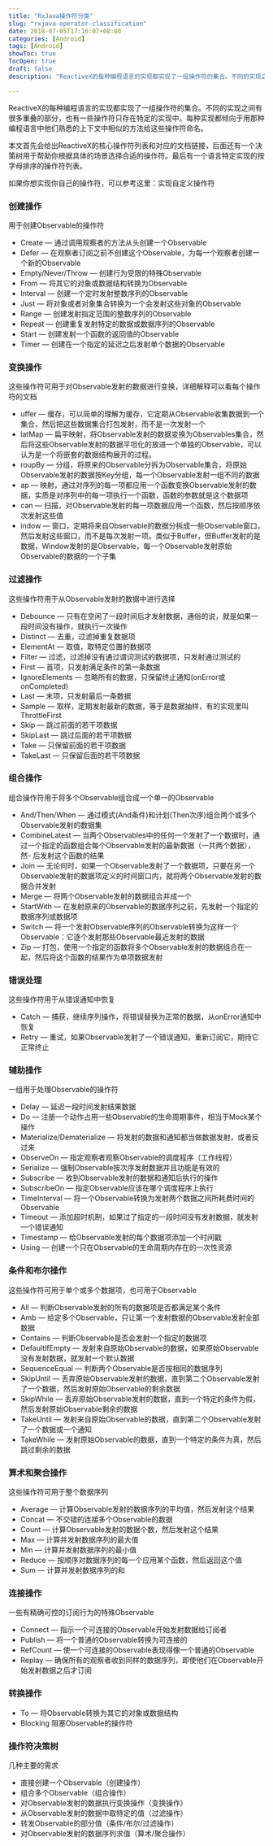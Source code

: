 ```yaml
---
title: "RxJava操作符分类"
slug: "rxjava-operator-classification"
date: 2018-07-05T17:16:07+08:00
categories: [Android]
tags: [Android]
showToc: true
TocOpen: true
draft: false
description: "ReactiveX的每种编程语言的实现都实现了一组操作符的集合。不同的实现之间有很多重叠的部分，也有一些操作符只存在特定的实现中。每种实现都"

---
```

                
ReactiveX的每种编程语言的实现都实现了一组操作符的集合。不同的实现之间有很多重叠的部分，也有一些操作符只存在特定的实现中。每种实现都倾向于用那种编程语言中他们熟悉的上下文中相似的方法给这些操作符命名。

本文首先会给出ReactiveX的核心操作符列表和对应的文档链接，后面还有一个决策树用于帮助你根据具体的场景选择合适的操作符。最后有一个语言特定实现的按字母排序的操作符列表。

如果你想实现你自己的操作符，可以参考这里：实现自定义操作符

### 创建操作

用于创建Observable的操作符

- Create — 通过调用观察者的方法从头创建一个Observable
- Defer — 在观察者订阅之前不创建这个Observable，为每一个观察者创建一个新的Observable
- Empty/Never/Throw — 创建行为受限的特殊Observable
- From — 将其它的对象或数据结构转换为Observable
- Interval — 创建一个定时发射整数序列的Observable
- Just — 将对象或者对象集合转换为一个会发射这些对象的Observable
- Range — 创建发射指定范围的整数序列的Observable
- Repeat — 创建重复发射特定的数据或数据序列的Observable
- Start — 创建发射一个函数的返回值的Observable
- Timer — 创建在一个指定的延迟之后发射单个数据的Observable

### 变换操作  

这些操作符可用于对Observable发射的数据进行变换，详细解释可以看每个操作符的文档

- uffer — 缓存，可以简单的理解为缓存，它定期从Observable收集数据到一个集合，然后把这些数据集合打包发射，而不是一次发射一个
- latMap — 扁平映射，将Observable发射的数据变换为Observables集合，然后将这些Observable发射的数据平坦化的放进一个单独的Observable，可以认为是一个将嵌套的数据结构展开的过程。
- roupBy — 分组，将原来的Observable分拆为Observable集合，将原始Observable发射的数据按Key分组，每一个Observable发射一组不同的数据
- ap — 映射，通过对序列的每一项都应用一个函数变换Observable发射的数据，实质是对序列中的每一项执行一个函数，函数的参数就是这个数据项
- can — 扫描，对Observable发射的每一项数据应用一个函数，然后按顺序依次发射这些值
- indow — 窗口，定期将来自Observable的数据分拆成一些Observable窗口，然后发射这些窗口，而不是每次发射一项。类似于Buffer，但Buffer发射的是数据，Window发射的是Observable，每一个Observable发射原始Observable的数据的一个子集

### 过滤操作

这些操作符用于从Observable发射的数据中进行选择

- Debounce — 只有在空闲了一段时间后才发射数据，通俗的说，就是如果一段时间没有操作，就执行一次操作
- Distinct — 去重，过滤掉重复数据项
- ElementAt — 取值，取特定位置的数据项
- Filter — 过滤，过滤掉没有通过谓词测试的数据项，只发射通过测试的
- First — 首项，只发射满足条件的第一条数据
- IgnoreElements — 忽略所有的数据，只保留终止通知(onError或onCompleted)
- Last — 末项，只发射最后一条数据
- Sample — 取样，定期发射最新的数据，等于是数据抽样，有的实现里叫ThrottleFirst
- Skip — 跳过前面的若干项数据
- SkipLast — 跳过后面的若干项数据
- Take — 只保留前面的若干项数据
- TakeLast — 只保留后面的若干项数据

### 组合操作

组合操作符用于将多个Observable组合成一个单一的Observable

- And/Then/When — 通过模式(And条件)和计划(Then次序)组合两个或多个Observable发射的数据集
- CombineLatest — 当两个Observables中的任何一个发射了一个数据时，通过一个指定的函数组合每个Observable发射的最新数据（一共两个数据），然- 后发射这个函数的结果
- Join — 无论何时，如果一个Observable发射了一个数据项，只要在另一个Observable发射的数据项定义的时间窗口内，就将两个Observable发射的数据合并发射
- Merge — 将两个Observable发射的数据组合并成一个
- StartWith — 在发射原来的Observable的数据序列之前，先发射一个指定的数据序列或数据项
- Switch — 将一个发射Observable序列的Observable转换为这样一个Observable：它逐个发射那些Observable最近发射的数据
- Zip — 打包，使用一个指定的函数将多个Observable发射的数据组合在一起，然后将这个函数的结果作为单项数据发射

### 错误处理

这些操作符用于从错误通知中恢复

- Catch — 捕获，继续序列操作，将错误替换为正常的数据，从onError通知中恢复
- Retry — 重试，如果Observable发射了一个错误通知，重新订阅它，期待它正常终止

### 辅助操作

一组用于处理Observable的操作符

- Delay — 延迟一段时间发射结果数据
- Do — 注册一个动作占用一些Observable的生命周期事件，相当于Mock某个操作
- Materialize/Dematerialize — 将发射的数据和通知都当做数据发射，或者反过来
- ObserveOn — 指定观察者观察Observable的调度程序（工作线程）
- Serialize — 强制Observable按次序发射数据并且功能是有效的
- Subscribe — 收到Observable发射的数据和通知后执行的操作
- SubscribeOn — 指定Observable应该在哪个调度程序上执行
- TimeInterval — 将一个Observable转换为发射两个数据之间所耗费时间的Observable
- Timeout — 添加超时机制，如果过了指定的一段时间没有发射数据，就发射一个错误通知
- Timestamp — 给Observable发射的每个数据项添加一个时间戳
- Using — 创建一个只在Observable的生命周期内存在的一次性资源

### 条件和布尔操作

这些操作符可用于单个或多个数据项，也可用于Observable

- All — 判断Observable发射的所有的数据项是否都满足某个条件
- Amb — 给定多个Observable，只让第一个发射数据的Observable发射全部数据
- Contains — 判断Observable是否会发射一个指定的数据项
- DefaultIfEmpty — 发射来自原始Observable的数据，如果原始Observable没有发射数据，就发射一个默认数据
- SequenceEqual — 判断两个Observable是否按相同的数据序列
- SkipUntil — 丢弃原始Observable发射的数据，直到第二个Observable发射了一个数据，然后发射原始Observable的剩余数据
- SkipWhile — 丢弃原始Observable发射的数据，直到一个特定的条件为假，然后发射原始Observable剩余的数据
- TakeUntil — 发射来自原始Observable的数据，直到第二个Observable发射了一个数据或一个通知
- TakeWhile — 发射原始Observable的数据，直到一个特定的条件为真，然后跳过剩余的数据

### 算术和聚合操作

这些操作符可用于整个数据序列

- Average — 计算Observable发射的数据序列的平均值，然后发射这个结果
- Concat — 不交错的连接多个Observable的数据
- Count — 计算Observable发射的数据个数，然后发射这个结果
- Max — 计算并发射数据序列的最大值
- Min — 计算并发射数据序列的最小值
- Reduce — 按顺序对数据序列的每一个应用某个函数，然后返回这个值
- Sum — 计算并发射数据序列的和

### 连接操作

一些有精确可控的订阅行为的特殊Observable

- Connect — 指示一个可连接的Observable开始发射数据给订阅者
- Publish — 将一个普通的Observable转换为可连接的
- RefCount — 使一个可连接的Observable表现得像一个普通的Observable
- Replay — 确保所有的观察者收到同样的数据序列，即使他们在Observable开始发射数据之后才订阅

### 转换操作

- To — 将Observable转换为其它的对象或数据结构
- Blocking 阻塞Observable的操作符

### 操作符决策树

几种主要的需求

- 直接创建一个Observable（创建操作）
- 组合多个Observable（组合操作）
- 对Observable发射的数据执行变换操作（变换操作）
- 从Observable发射的数据中取特定的值（过滤操作）
- 转发Observable的部分值（条件/布尔/过滤操作）
- 对Observable发射的数据序列求值（算术/聚合操作）